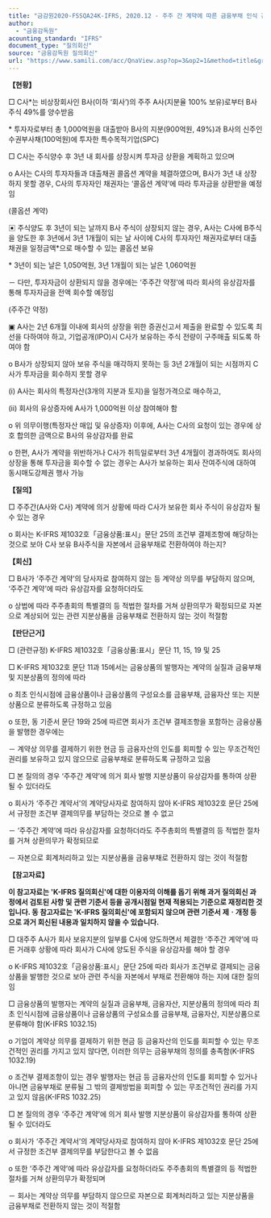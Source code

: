 ```yaml
---
title: "금감원2020-FSSQA24K-IFRS, 2020.12 - 주주 간 계약에 따른 금융부채 인식 관련 회계처리 (회신일 '13.3.26.)"
author:
  - "금융감독원"
acounting_standard: "IFRS"
document_type: "질의회신"
source: "금융감독원 질의회신"
url: "https://www.samili.com/acc/QnaView.asp?op=3&op2=1&method=title&group=2122-15;1&orgcode=1&searchword=&page=3&code=%EA%B8%88%EA%B0%90%EC%9B%902020%2DFSSQA24%5FK%2DIFRS%3A20201229"
---
```

**【현황】**

□ C사\*는 비상장회사인 B사(이하 ‘회사’)의 주주 A사(지분율 100% 보유)로부터 B사 주식 49%를 양수받음

\* 투자자로부터 총 1,000억원을 대출받아 B사의 지분(900억원, 49%)과 B사의 신주인수권부사채(100억원)에 투자한 특수목적기업(SPC)

  

□ C사는 주식양수 후 3년 내 회사를 상장시켜 투자금 상환을 계획하고 있으며

o A사는 C사의 투자자들과 대출채권 콜옵션 계약을 체결하였으며, B사가 3년 내 상장하지 못할 경우, C사의 투자자인 채권자는 ‘콜옵션 계약’에 따라 투자금을 상환받을 예정임

(콜옵션 계약)

▣ 주식양도 후 3년이 되는 날까지 B사 주식이 상장되지 않는 경우, A사는 C사에 B주식을 양도한 후 3년에서 3년 1개월이 되는 날 사이에 C사의 투자자인 채권자로부터 대출채권을 일정금액\*으로 매수할 수 있는 콜옵션 보유

\* 3년이 되는 날은 1,050억원, 3년 1개월이 되는 날은 1,060억원

－ 다만, 투자자금이 상환되지 않을 경우에는 ‘주주간 약정’에 따라 회사의 유상감자를 통해 투자자금을 전액 회수할 예정임

(주주간 약정)

▣ A사는 2년 6개월 이내에 회사의 상장을 위한 증권신고서 제출을 완료할 수 있도록 최선을 다하여야 하고, 기업공개(IPO)시 C사가 보유하는 주식 전량이 구주매출 되도록 하여야 함

o B사가 상장되지 않아 보유 주식을 매각하지 못하는 등 3년 2개월이 되는 시점까지 C사가 투자금을 회수하지 못할 경우

(i) A사는 회사의 특정자산(3개의 지분과 토지)을 일정가격으로 매수하고,

(ii) 회사의 유상증자에 A사가 1,000억원 이상 참여해야 함

o 위 의무이행(특정자산 매입 및 유상증자) 이후에, A사는 C사의 요청이 있는 경우에 상호 합의한 금액으로 B사의 유상감자를 완료

o 한편, A사가 계약을 위반하거나 C사가 취득일로부터 3년 4개월이 경과하여도 회사의 상장을 통해 투자금을 회수할 수 없는 경우는 A사가 보유하는 회사 잔여주식에 대하여 동시매도강제권 행사 가능

  
**【질의】**

□ 주주간(A사와 C사) 계약에 의거 상황에 따라 C사가 보유한 회사 주식이 유상감자 될 수 있는 경우

o 회사는 K-IFRS 제1032호「금융상품:표시」문단 25의 조건부 결제조항에 해당하는 것으로 보아 C사 보유 B사주식을 자본에서 금융부채로 전환하여야 하는지?

  
  

**【회신】**

□ B사가 ‘주주간 계약’의 당사자로 참여하지 않는 등 계약상 의무를 부담하지 않으며, ‘주주간 계약’에 따라 유상감자를 요청하더라도

o 상법에 따라 주주총회의 특별결의 등 적법한 절차를 거쳐 상환의무가 확정되므로 자본으로 계상되어 있는 관련 지분상품을 금융부채로 전환하지 않는 것이 적절함

  
  

**【판단근거】**

□ (관련규정) K-IFRS 제1032호「금융상품:표시」문단 11, 15, 19 및 25

  

□ K-IFRS 제1032호 문단 11과 15에서는 금융상품의 발행자는 계약의 실질과 금융부채 및 지분상품의 정의에 따라

o 최초 인식시점에 금융상품이나 금융상품의 구성요소를 금융부채, 금융자산 또는 지분상품으로 분류하도록 규정하고 있음

o 또한, 동 기준서 문단 19와 25에 따르면 회사가 조건부 결제조항을 포함하는 금융상품을 발행한 경우에는

－ 계약상 의무를 결제하기 위한 현금 등 금융자산의 인도를 회피할 수 있는 무조건적인 권리를 보유하고 있지 않으므로 금융부채로 분류하도록 규정하고 있음

  

□ 본 질의의 경우 ‘주주간 계약’에 의거 회사 발행 지분상품이 유상감자를 통하여 상환될 수 있더라도

o 회사가 ‘주주간 계약서’의 계약당사자로 참여하지 않아 K-IFRS 제1032호 문단 25에서 규정한 조건부 결제의무를 부담하는 것으로 볼 수 없고

－ ‘주주간 계약’에 따라 유상감자를 요청하더라도 주주총회의 특별결의 등 적법한 절차를 거쳐 상환의무가 확정되므로

－ 자본으로 회계처리하고 있는 지분상품을 금융부채로 전환하지 않는 것이 적절함

  
**【참고자료】**

**이 참고자료는 'K-IFRS 질의회신'에 대한 이용자의 이해를 돕기 위해 과거 질의회신 과정에서 검토된 사항 및 관련 기준서 등을 공개시점일 현재 적용되는 기준으로 재정리한 것입니다. 동 참고자료는 'K-IFRS 질의회신'에 포함되지 않으며 관련 기준서 제ㆍ개정 등으로 과거 회신된 내용과 일치하지 않을 수 있습니다.**

  

□ 대주주 A사가 회사 보유지분의 일부를 C사에 양도하면서 체결한 ‘주주간 계약’에 따른 거래후 상황에 따라 회사가 C사에 양도된 주식을 유상감자를 해야 할 경우

o K-IFRS 제1032호「금융상품:표시」문단 25에 따라 회사가 조건부로 결제되는 금융상품을 발행한 것으로 보아 관련 주식을 자본에서 부채로 전환해야 하는 지에 대한 질의임

  

□ 금융상품의 발행자는 계약의 실질과 금융부채, 금융자산, 지분상품의 정의에 따라 최초 인식시점에 금융상품이나 금융상품의 구성요소를 금융부채, 금융자산, 지분상품으로 분류해야 함(K-IFRS 1032.15)

o 기업이 계약상 의무를 결제하기 위한 현금 등 금융자산의 인도를 회피할 수 있는 무조건적인 권리를 가지고 있지 않다면, 이러한 의무는 금융부채의 정의를 충족함(K-IFRS 1032.19)

o 조건부 결제조항이 있는 경우 발행자는 현금 등 금융자산의 인도를 회피할 수 있거나 아니면 금융부채로 분류될 그 밖의 결제방법을 회피할 수 있는 무조건적인 권리를 가지고 있지 않음(K-IFRS 1032.25)

  

□ 본 질의의 경우 ‘주주간 계약’에 의거 회사 발행 지분상품이 유상감자를 통하여 상환될 수 있더라도

o 회사가 ‘주주간 계약서’의 계약당사자로 참여하지 않아 K-IFRS 제1032호 문단 25에서 규정한 조건부 결제의무를 부담한다고 볼 수 없음

o 또한 ‘주주간 계약’에 따라 유상감자를 요청하더라도 주주총회의 특별결의 등 적법한 절차를 거쳐 상환의무가 확정되며

－ 회사는 계약상 의무를 부담하지 않으므로 자본으로 회계처리하고 있는 지분상품을 금융부채로 전환하지 않는 것이 적절함
